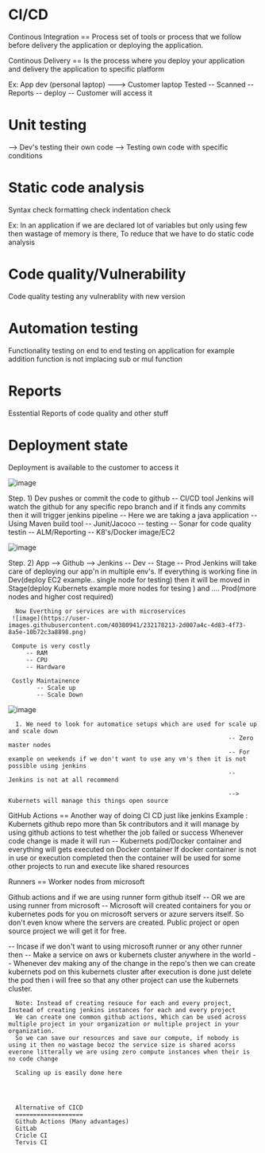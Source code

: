 CI/CD
=========
Continous Integration == Process set of tools or process that we follow before delivery the application or deploying the application.

Continous Delivery == Is the process where you deploy your application and delivery the application to specific platform 

Ex: App dev (personal laptop)  ---> Customer laptop
Tested -- Scanned -- Reports -- deploy -- Customer will access it

Unit testing
============
--> Dev's testing their own code 
--> Testing own code with specific conditions

Static code analysis
===================
Syntax check
formatting check
indentation check

Ex: In an application if we are declared lot of variables but only using few then 
wastage of memory is there, To reduce that we have to do static code analysis

Code quality/Vulnerability
========================
Code quality testing any vulnerablity with new version 

Automation testing
=====================
Functionality testing on end to end testing on application for example addition function is not implacing sub or mul function 

Reports
========
Esstential 
Reports of code quality and other stuff

Deployment state
================
Deployment is available to the customer to access it





![image](https://user-images.githubusercontent.com/40380941/232177809-56eca833-c894-4e61-afde-fe77c11d5a77.png)

Step. 1) Dev pushes or commit the code to github -- CI/CD tool Jenkins will watch the github for any specific repo branch and if it finds any commits then it will trigger jenkins pipeline -- Here we are taking a java application    -- Using Maven build tool
                                                             -- Junit/Jacoco -- testing
                                                             -- Sonar for code quality testin
                                                             -- ALM/Reporting
                                                             -- K8's/Docker image/EC2
                                                             
                                                             
![image](https://user-images.githubusercontent.com/40380941/232178164-183527f4-2f5a-4b96-8426-c2b15dd79d81.png)
                                                            
                                                        
Step. 2) App --> Github --> Jenkins -- Dev
                                    -- Stage
                                    -- Prod
      Jenkins will take care of deploying our app'n in multiple env's.
      If everything is working fine in Dev(deploy EC2 example.. single node for testing) then it will be moved in Stage(deploy Kubernets example more nodes for       tesing ) and .... Prod(more nodes and higher cost required)
      
      Now Everthing or services are with microservices
     ![image](https://user-images.githubusercontent.com/40380941/232178213-2d007a4c-4d83-4f73-8a5e-10b72c3a8898.png)
     
     Compute is very costly 
         -- RAM
         -- CPU
         -- Hardware
         
     Costly Maintainence
            -- Scale up
            -- Scale Down
            
   ![image](https://user-images.githubusercontent.com/40380941/232178505-177e9959-9b6c-47ec-b547-f3ccbef5c2b1.png)

 
      1. We need to look for automatice setups which are used for scale up and scale down
                                                                  -- Zero master nodes
                                                                  -- For example on weekends if we don't want to use any vm's then it is not possible using jenkins
                                                                  -- Jenkins is not at all recommend
                                                                  
                                                                  --> Kubernets will manage this things open source
     
   GitHub Actions == Another way of doing CI CD just like jenkins 
   Example : Kubernets github repo more than 5k contributors and it will manage by using github actions to test whether the job failed or success
   Whenever code change is made it will run -- Kubernets pod/Docker container  and everything will gets executed on Docker container 
   If docker container is not in use or execution completed then the container will be used for some other projects to run and execute like shared resources
   
   Runners == Worker nodes from microsoft
   
   Github actions and if we are using runner form github itself 
   -- OR we are using runner from microsoft
   -- Microsoft will created containers for you or kubernetes pods for you on microsoft servers or azure servers itself. So don't even know where the servers are      created. Public project or open source project we will get it for free.
   
   -- Incase if we don't want to using microsoft runner or any other runner then 
      -- Make a service on aws or kubernets cluster anywhere in the world
      -- Whenever dev making any of the change in the repo's then we can create kubernets pod on this kubernets cluster after execution is done just delete the pod then i will free so that any other project can use the kubernets cluster.
      
      Note: Instead of creating resouce for each and every project, Instead of creating jenkins instances for each and every project
      We can create one common github actions, Which can be used across multiple project in your organization or multiple project in your organization.
      So we can save our resources and save our compute, if nobody is using it then no wastage becoz the service size is shared acorss everone litterally we are using zero compute instances when their is no code change 
      
      Scaling up is easily done here
      
      
      
      
      Alternative of CICD
      ===================
      Github Actions (Many advantages)
      GitLab
      Cricle CI
      Tervis CI
      
